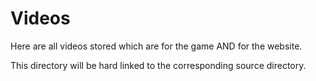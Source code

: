 # Videos

Here are all videos stored which are for the game AND for the website.

This directory will be hard linked to the corresponding source directory.
